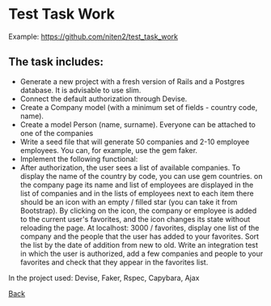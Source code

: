 # Test Task Work

Example: https://github.com/niten2/test_task_work

## The task includes:

  - Generate a new project with a fresh version of Rails and a Postgres database. It is advisable to use slim.
  - Connect the default authorization through Devise.
  - Create a Company model (with a minimum set of fields - country code, name).
  - Create a model Person (name, surname). Everyone can be attached to one of the companies
  - Write a seed file that will generate 50 companies and 2-10 employee employees. You can, for example, use the gem faker.
  - Implement the following functional:
  - After authorization, the user sees a list of available companies. To display the name of the country by code, you can use gem countries. on the company page its name and list of employees are displayed in the list of companies and in the lists of employees next to each item there should be an icon with an empty / filled star (you can take it from Bootstrap). By clicking on the icon, the company or employee is added to the current user's favorites, and the icon changes its state without reloading the page. At localhost: 3000 / favorites, display one list of the company and the people that the user has added to your favorites. Sort the list by the date of addition from new to old. Write an integration test in which the user is authorized, add a few companies and people to your favorites and check that they appear in the favorites list.

In the project used: Devise, Faker, Rspec, Capybara, Ajax

[Back](https://github.com/niten2/test_tasks)
